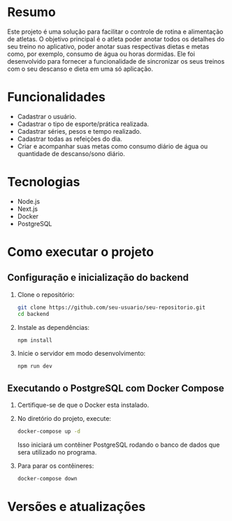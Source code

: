 # Resumo
Este projeto é uma solução para facilitar o controle de rotina e alimentação de atletas.
O objetivo principal é o atleta poder anotar todos os detalhes do seu treino no aplicativo, poder anotar suas respectivas dietas e metas como, por exemplo, consumo de água ou horas dormidas.
Ele foi desenvolvido para fornecer a funcionalidade de sincronizar os seus treinos com o seu descanso e dieta em uma só aplicação.

# Funcionalidades
* Cadastrar o usuário.
* Cadastrar o tipo de esporte/prática realizada.
* Cadastrar séries, pesos e tempo realizado.
* Cadastrar todas as refeições do dia.
* Criar e acompanhar suas metas como consumo diário de água ou quantidade de descanso/sono diário.

# Tecnologias
* Node.js
* Next.js
* Docker
* PostgreSQL

# Como executar o projeto
## Configuração e inicialização do backend
1. Clone o repositório:
   ```sh
   git clone https://github.com/seu-usuario/seu-repositorio.git
   cd backend
   ```
2. Instale as dependências:
   ```sh
   npm install
   ```
3. Inicie o servidor em modo desenvolvimento:
   ```sh
   npm run dev
   ```

## Executando o PostgreSQL com Docker Compose
1. Certifique-se de que o Docker esta instalado.
2. No diretório do projeto, execute:
   ```sh
   docker-compose up -d
   ```
   Isso iniciará um contêiner PostgreSQL rodando o banco de dados que sera utilizado no programa.

3. Para parar os contêineres:
   ```sh
   docker-compose down
   ```

# Versões e atualizações

